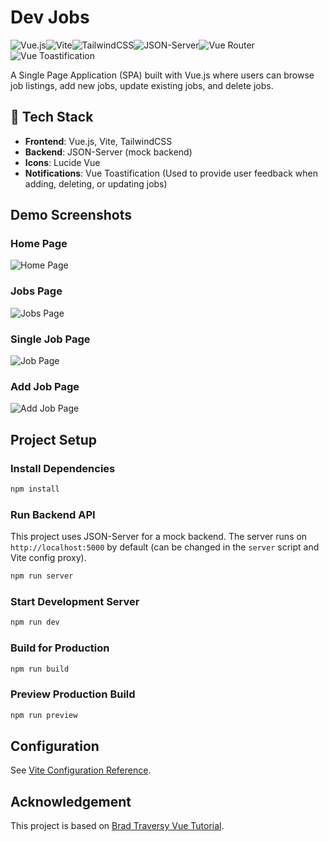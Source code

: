 # Dev Jobs

![Vue.js](https://img.shields.io/badge/Vue.js-3.5.13-4FC08D?style=for-the-badge&logo=vue.js&logoColor=white)![Vite](https://img.shields.io/badge/Vite-6.0.11-646CFF?style=for-the-badge&logo=vite&logoColor=white)![TailwindCSS](https://img.shields.io/badge/TailwindCSS-4.0.6-38B2AC?style=for-the-badge&logo=tailwind-css&logoColor=white)![JSON-Server](https://img.shields.io/badge/JSON%20Server-Mock%20Backend-8A2BE2?style=for-the-badge)![Vue Router](https://img.shields.io/badge/Vue%20Router-4.5.0-4FC08D?style=for-the-badge&logo=vue.js&logoColor=white)![Vue Toastification](https://img.shields.io/badge/Vue%20Toastification-2.0.0-FF9900?style=for-the-badge)

A Single Page Application (SPA) built with Vue.js where users can browse job listings, add new jobs, update existing jobs, and delete jobs.

## 🚀 Tech Stack

- **Frontend**: Vue.js, Vite, TailwindCSS
- **Backend**: JSON-Server (mock backend)
- **Icons**: Lucide Vue
- **Notifications**: Vue Toastification (Used to provide user feedback when adding, deleting, or updating jobs)

## Demo Screenshots
### Home Page
![Home Page](/demo/Home_page.png)
### Jobs Page
![Jobs Page](/demo/jobs_page.png)
### Single Job Page
![Job Page](/demo/job_page.png)
### Add Job Page
![Add Job Page](/demo/add_job_page.png)

## Project Setup

### Install Dependencies

```sh
npm install
```

### Run Backend API

This project uses JSON-Server for a mock backend. The server runs on `http://localhost:5000` by default (can be changed in the `server` script and Vite config proxy).

```sh
npm run server
```

### Start Development Server

```sh
npm run dev
```

### Build for Production

```sh
npm run build
```

### Preview Production Build

```sh
npm run preview
```

## Configuration

See [Vite Configuration Reference](https://vite.dev/config/).

## Acknowledgement

This project is based on [Brad Traversy Vue Tutorial](https://www.youtube.com/watch?v=VeNfHj6MhgA).

